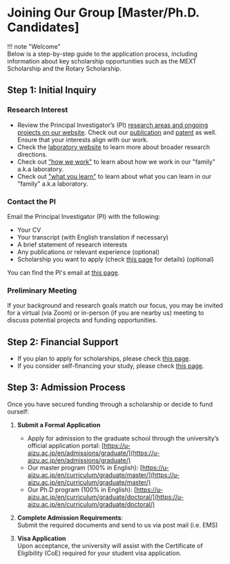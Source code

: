 

# Joining Our Group [Master/Ph.D. Candidates]

!!! note "Welcome"  
    Below is a step-by-step guide to the application process, including information about key scholarship opportunities such as the MEXT Scholarship and the Rotary Scholarship.

## Step 1: Initial Inquiry
### Research Interest
- Review the Principal Investigator’s (PI) [research areas and ongoing projects on our website](research.md). Check out our [publication](pub.md) and [patent](patent.md) as well. Ensure that your interests align with our work.
- Check the [laboratory website](https://web-ext.u-aizu.ac.jp/misc/neuro-eng/) to learn more about broader research directions. 
- Check out ["how we work"](howwework.md) to learn about how we work in our "family" a.k.a laboratory.
- Check out ["what you learn"](whatyoulearn.md) to learn about what you can learn in our "family" a.k.a laboratory.



### Contact the PI

Email the Principal Investigator (PI) with the following:

- Your CV 
- Your transcript (with English translation if necessary)
- A brief statement of research interests
- Any publications or relevant experience (optional)
- Scholarship you want to apply (check [this page](scholarship.md) for details) (optional)

You can find the PI's email at [this page](contact.md).

### Preliminary Meeting

If your background and research goals match our focus, you may be invited for a virtual (via Zoom) or in-person (if you are nearby us) meeting to discuss potential projects and funding opportunities.


## Step 2: Financial Support

- If you plan to apply for scholarships, please check [this page](scholarship.md).
- If you consider self-financing your study, please check  [this page](tara.md).

## Step 3: Admission Process

Once you have secured funding through a scholarship or decide to fund ourself:

1. **Submit a Formal Application**  
    - Apply for admission to the graduate school through the university’s official application portal: [https://u-aizu.ac.jp/en/admissions/graduate/](https://u-aizu.ac.jp/en/admissions/graduate/)
    - Our master program (100% in English): [https://u-aizu.ac.jp/en/curriculum/graduate/master/](https://u-aizu.ac.jp/en/curriculum/graduate/master/)
    - Our Ph.D program (100% in English): [https://u-aizu.ac.jp/en/curriculum/graduate/doctoral/](https://u-aizu.ac.jp/en/curriculum/graduate/doctoral/)

2. **Complete Admission Requirements**:  
   Submit the required documents and send to us via post mail (i.e. EMS)

3. **Visa Application**  
   Upon acceptance, the university will assist with the Certificate of Eligibility (CoE) required for your student visa application.
